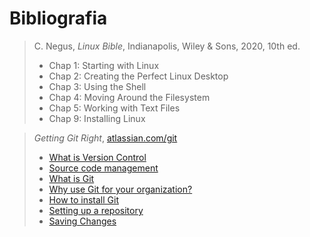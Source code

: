 # Bibliografia

> C. Negus, _Linux Bible_, Indianapolis, Wiley &amp; Sons, 2020, 10th ed.
>
> - Chap 1: Starting with Linux
> - Chap 2: Creating the Perfect Linux Desktop
> - Chap 3: Using the Shell
> - Chap 4: Moving Around the Filesystem
> - Chap 5: Working with Text Files
> - Chap 9: Installing Linux

<!-- > - Chap 6: Managing Running Processes -->
<!-- > - Chap 7: Writing Simple Shell Script -->
<!-- > - Chap 8: Learning System Administration -->
<!-- > - Chap 10: Getting and Managing Software -->
<!-- > - Chap 11: Managing User Accounts -->
<!-- > - Chap 12: Managing Disks and Filesystems -->

<!-- > D. J. Barrett, _Efficient Linux at the Command Line_, O'Reilly, 2022 -->

> _Getting Git Right_, [atlassian.com/git](https://www.atlassian.com/git)
>
> - [What is Version Control](https://www.atlassian.com/git/tutorials/what-is-version-control)
> - [Source code management](https://www.atlassian.com/git/tutorials/source-code-management)
> - [What is Git](https://www.atlassian.com/git/tutorials/what-is-git)
> - [Why use Git for your organization?](https://www.atlassian.com/git/tutorials/why-git)
> - [How to install Git ](https://www.atlassian.com/git/tutorials/install-git)
> - [Setting up a repository](https://www.atlassian.com/git/tutorials/setting-up-a-repository)
> - [Saving Changes](https://www.atlassian.com/git/tutorials/saving-changes)

<!-- > C. Musciano, B. Kennedy, _HTML & XHTML, The Definitive Guide_, O'Reilly, 2006, 6th ed -->
<!-- > -->
<!-- > - Chap 1: HTML, XHTML, and the World Wide Web
> - Chap 2: Quick Start
> - Chap 3: Anatomy of an HTML Document
> - Chap 4: Text Basics
> - Chap 5: Rules, Images, and Multimedia
> - Chap 6: Links and Webs
> - Chap 7: Formatted Lists
> - Chap 8: Cascading Style Sheets
> - Chap 9: Forms
> - Chap 10: Tables -->

<!-- > _HTML Dog_, [www.htmldog.com](https://www.htmldog.com/) -->
<!-- > -->
<!-- > HTML Tutorial -->
<!-- > -->
<!-- > > HTML Beginner Tutorial -->
<!-- > -->
<!-- > - [Getting Started](https://www.htmldog.com/guides/html/beginner/gettingstarted/)
> - [Tags, Attributes, and Elements](https://www.htmldog.com/guides/html/beginner/tags/)
> - [Page Titles](https://www.htmldog.com/guides/html/beginner/titles/)
> - [Paragraphs](https://www.htmldog.com/guides/html/beginner/paragraphs/)
> - [Headings](https://www.htmldog.com/guides/html/beginner/headings/)
> - [Lists](https://www.htmldog.com/guides/html/beginner/lists/)
> - [Links](https://www.htmldog.com/guides/html/beginner/links/)
> - [Images](https://www.htmldog.com/guides/html/beginner/images/)
> - [Tables](https://www.htmldog.com/guides/html/beginner/tables/)
> - [Forms](https://www.htmldog.com/guides/html/beginner/forms/)
> - [Putting It All Together](https://www.htmldog.com/guides/html/beginner/conclusion/) -->

<!-- > > HTML Intermediate Tutorial -->
<!-- > -->
<!-- > - [Span and Div](https://www.htmldog.com/guides/html/intermediate/spandiv/) -->
<!-- > - [Text: Abbreviations, Quotations, and Code](https://www.htmldog.com/guides/html/intermediate/text/) -->
<!-- > - [Meta Tags](https://www.htmldog.com/guides/html/intermediate/metatags/)
> - [Tables: rowspan and colspan](https://www.htmldog.com/guides/html/intermediate/tables/)
> - [Description Lists](https://www.htmldog.com/guides/html/intermediate/definitionlists/)
> - [Text: Addresses, Definitions, Bi-directional, and Editorial](https://www.htmldog.com/guides/html/intermediate/text2/)
> - [Sectioning](https://www.htmldog.com/guides/html/intermediate/sectioning/) -->
